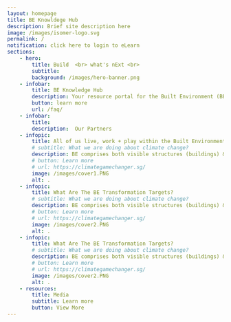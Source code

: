 ```yaml
---
layout: homepage
title: BE Knowldege Hub
description: Brief site description here
image: /images/isomer-logo.svg
permalink: /
notification: click here to login to eLearn
sections:
    - hero:
        title: Build  <br> what's nExt <br> 
        subtitle: 
        background: /images/hero-banner.png
    - infobar:
        title: BE Knowledge Hub
        description: Your resource portal for the Built Environment (BE)
        button: learn more 
        url: /faq/
    - infobar:
        title: 
        description:  Our Partners
    - infopic:
        title: All of us live, work + play within the Built Environment
        # subtitle: What we are doing about climate change?
        description: BE comprises both visible structures (buildings) & invisible infrastructure (pipes, cabling) that enable the connectivity and conveniences of our modern life. 
        # button: Learn more
        # url: https://climategamechanger.sg/
        image: /images/cover1.PNG
        alt: .
    - infopic:
        title: What Are The BE Transformation Targets? 
        # subtitle: What we are doing about climate change?
        description: BE comprises both visible structures (buildings) & invisible infrastructure (pipes, cabling) that enable the connectivity and conveniences of our modern life. 
        # button: Learn more
        # url: https://climategamechanger.sg/
        image: /images/cover2.PNG
        alt: .
    - infopic:
        title: What Are The BE Transformation Targets? 
        # subtitle: What we are doing about climate change?
        description: BE comprises both visible structures (buildings) & invisible infrastructure (pipes, cabling) that enable the connectivity and conveniences of our modern life. 
        # button: Learn more
        # url: https://climategamechanger.sg/
        image: /images/cover2.PNG
        alt: .   
    - resources:
        title: Media
        subtitle: Learn more
        button: View More
---
```


